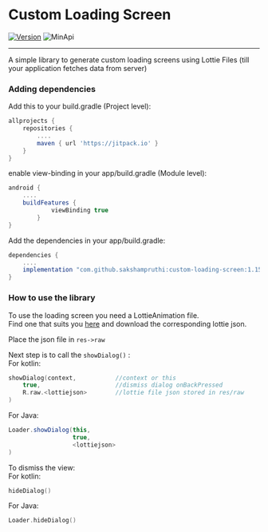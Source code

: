 # Custom Loading Screen

[![Version](https://jitpack.io/v/sakshampruthi/custom-loading-screen.svg)](https://jitpack.io/#sakshampruthi/custom-loading-screen)
![MinApi](https://img.shields.io/badge/Min%20Api-16-important)

----------------------------------------------------------

A simple library to generate custom loading screens using Lottie Files (till your application fetches data from server)

### Adding dependencies
Add this to your build.gradle (Project level):
```groovy
allprojects {
	repositories {
		....
		maven { url 'https://jitpack.io' }
	}
}
```
enable view-binding in your app/build.gradle (Module level):
```groovy
android {
    ....
    buildFeatures {
            viewBinding true
        }
}
```

Add the dependencies in your app/build.gradle:
```groovy
dependencies {
    ....
    implementation "com.github.sakshampruthi:custom-loading-screen:1.15"
}
```

### How to use the library

To use the loading screen you need a LottieAnimation file.  
Find one that suits you [here](https://lottiefiles.com/) and download the corresponding lottie json.

Place the json file in ```res->raw```

Next step is to call the ```showDialog()``` :  
For kotlin: 

```kotlin
showDialog(context,           //context or this
    true,                     //dismiss dialog onBackPressed
    R.raw.<lottiejson>        //lottie file json stored in res/raw
)
```

For Java: 
```java
Loader.showDialog(this,
                  true,
                  <lottiejson>
)	
```
To dismiss the view:  
For kotlin:
```kotlin
hideDialog()
```
For Java:
```kotlin
Loader.hideDialog()
```
